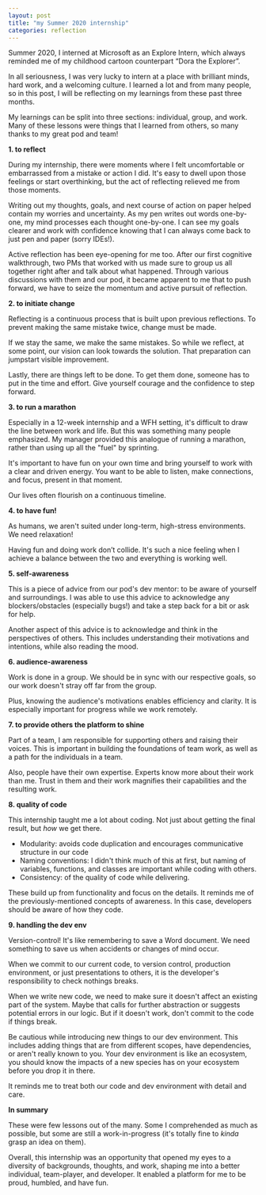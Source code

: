 ```yaml
---
layout: post
title: "my Summer 2020 internship"
categories: reflection
---
```



Summer 2020, I interned at Microsoft as an Explore Intern, which always reminded me of my childhood cartoon counterpart “Dora the Explorer”.

In all seriousness, I was very lucky to intern at a place with brilliant minds, hard work, and a welcoming culture. I learned a lot and from many people, so in this post, I will be reflecting on my learnings from these past three months. 

My learnings can be split into three sections: individual, group, and work. Many of these lessons were things that I learned from others, so many thanks to my great pod and team!

**1. to reflect**

During my internship, there were moments where I felt uncomfortable or embarrassed from a mistake or action I did. It's easy to dwell upon those feelings or start overthinking, but the act of reflecting relieved me from those moments.

Writing out my thoughts, goals, and next course of action on paper helped contain my worries and uncertainty. As my pen writes out words one-by-one, my mind processes each thought one-by-one. I can see my goals clearer and work with confidence knowing that I can always come back to just pen and paper (sorry IDEs!).

Active reflection has been eye-opening for me too. After our first cognitive walkthrough, two PMs that worked with us made sure to group us all together right after and talk about what happened. Through various discussions with them and our pod, it became apparent to me that to push forward, we have to seize the momentum and active pursuit of reflection.

**2. to initiate change**

Reflecting is a continuous process that is built upon previous reflections. To prevent making the same mistake twice, change must be made.

If we stay the same, we make the same mistakes. So while we reflect, at some point, our vision can look towards the solution. That preparation can jumpstart visible improvement.

Lastly, there are things left to be done. To get them done, someone has to put in the time and effort. Give yourself courage and the confidence to step forward.

**3. to run a marathon**

Especially in a 12-week internship and a WFH setting, it's difficult to draw the line between work and life. But this was something many people emphasized. My manager provided this analogue of running a marathon, rather than using up all the "fuel" by sprinting.

It's important to have fun on your own time and bring yourself to work with a clear and driven energy. You want to be able to listen, make connections, and focus, present in that moment.

Our lives often flourish on a continuous timeline.

**4. to have fun!**

As humans, we aren't suited under long-term, high-stress environments. We need relaxation!

Having fun and doing work don’t collide. It's such a nice feeling when I achieve a balance between the two and everything is working well.

**5. self-awareness**

This is a piece of advice from our pod's dev mentor: to be aware of yourself and surroundings. I was able to use this advice to acknowledge any blockers/obstacles (especially bugs!) and take a step back for a bit or ask for help.

Another aspect of this advice is to acknowledge and think in the perspectives of others. This includes understanding their motivations and intentions, while also reading the mood.

**6. audience-awareness**

Work is done in a group. We should be in sync with our respective goals, so our work doesn't stray off far from the group.

Plus, knowing the audience's motivations enables efficiency and clarity. It is especially important for progress while we work remotely.

**7. to provide others the platform to shine**

Part of a team, I am responsible for supporting others and raising their voices. This is important in building the foundations of team work, as well as a path for the individuals in a team.

Also, people have their own expertise. Experts know more about their work than me. Trust in them and their work magnifies their capabilities and the resulting work.

**8. quality of code**

This internship taught me a lot about coding. Not just about getting the final result, but *how* we get there.

 - Modularity: avoids code duplication and encourages communicative structure in our code
 - Naming conventions: I didn't think much of this at first, but naming of variables, functions, and classes are important while coding with others.
 - Consistency: of the quality of code while delivering.

These build up from functionality and focus on the details. It reminds me of the previously-mentioned concepts of awareness. In this case, developers should be aware of how they code.

**9. handling the dev env**

Version-control! It's like remembering to save a Word document. We need something to save us when accidents or changes of mind occur.

When we commit to our current code, to version control, production environment, or just presentations to others, it is the developer's responsibility to check nothings breaks.

When we write new code, we need to make sure it doesn't affect an existing part of the system. Maybe that calls for further abstraction or suggests potential errors in our logic. But if it doesn't work, don't commit to the code if things break.

Be cautious while introducing new things to our dev environment. This includes adding things that are from different scopes, have dependencies, or aren't really known to you. Your dev environment is like an ecosystem, you should know the impacts of a new species has on your ecosystem before you drop it in there.

It reminds me to treat both our code and dev environment with detail and care.

**In summary**

These were few lessons out of the many. Some I comprehended as much as possible, but some are still a work-in-progress (it's totally fine to *kinda* grasp an idea on them). 

Overall, this internship was an opportunity that opened my eyes to a diversity of backgrounds, thoughts, and work, shaping me into a better individual, team-player, and developer. It enabled a platform for me to be proud, humbled, and have fun.
